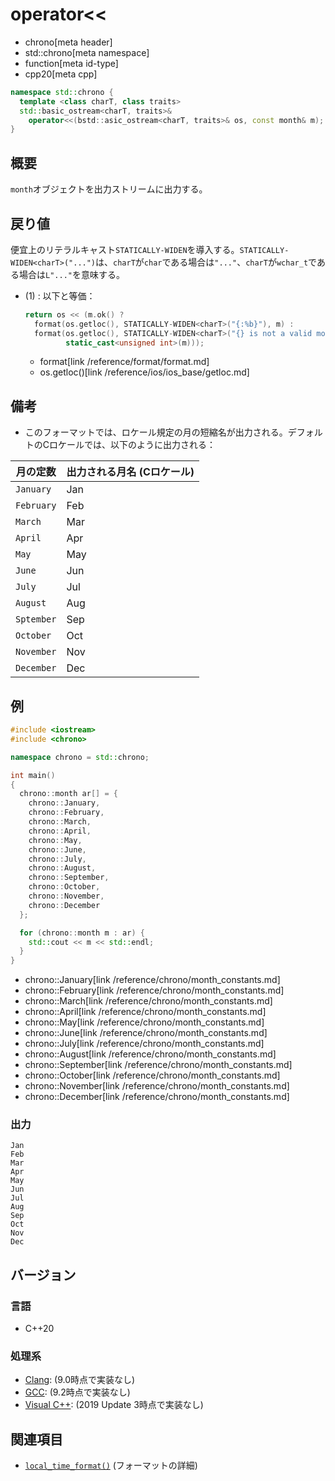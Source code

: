 # operator<<
* chrono[meta header]
* std::chrono[meta namespace]
* function[meta id-type]
* cpp20[meta cpp]

```cpp
namespace std::chrono {
  template <class charT, class traits>
  std::basic_ostream<charT, traits>&
    operator<<(bstd::asic_ostream<charT, traits>& os, const month& m); // (1) C++20
}
```

## 概要
`month`オブジェクトを出力ストリームに出力する。


## 戻り値
便宜上のリテラルキャスト`STATICALLY-WIDEN`を導入する。`STATICALLY-WIDEN<charT>("...")`は、`charT`が`char`である場合は`"..."`、`charT`が`wchar_t`である場合は`L"..."`を意味する。

- (1) : 以下と等価：
    ```cpp
    return os << (m.ok() ?
      format(os.getloc(), STATICALLY-WIDEN<charT>("{:%b}"), m) :
      format(os.getloc(), STATICALLY-WIDEN<charT>("{} is not a valid month"),
             static_cast<unsigned int>(m)));
    ```
    * format[link /reference/format/format.md]
    * os.getloc()[link /reference/ios/ios_base/getloc.md]


## 備考
- このフォーマットでは、ロケール規定の月の短縮名が出力される。デフォルトのCロケールでは、以下のように出力される：

| 月の定数 | 出力される月名 (Cロケール) |
|----------|----------------------------|
| `January`  | Jan |
| `February` | Feb |
| `March`    | Mar |
| `April`    | Apr |
| `May`      | May |
| `June`     | Jun |
| `July`     | Jul |
| `August`   | Aug |
| `Sptember` | Sep |
| `October`  | Oct |
| `November` | Nov |
| `December` | Dec |


## 例
```cpp example
#include <iostream>
#include <chrono>

namespace chrono = std::chrono;

int main()
{
  chrono::month ar[] = {
    chrono::January,
    chrono::February,
    chrono::March,
    chrono::April,
    chrono::May,
    chrono::June,
    chrono::July,
    chrono::August,
    chrono::September,
    chrono::October,
    chrono::November,
    chrono::December
  };

  for (chrono::month m : ar) {
    std::cout << m << std::endl;
  }
}
```
* chrono::January[link /reference/chrono/month_constants.md]
* chrono::February[link /reference/chrono/month_constants.md]
* chrono::March[link /reference/chrono/month_constants.md]
* chrono::April[link /reference/chrono/month_constants.md]
* chrono::May[link /reference/chrono/month_constants.md]
* chrono::June[link /reference/chrono/month_constants.md]
* chrono::July[link /reference/chrono/month_constants.md]
* chrono::August[link /reference/chrono/month_constants.md]
* chrono::September[link /reference/chrono/month_constants.md]
* chrono::October[link /reference/chrono/month_constants.md]
* chrono::November[link /reference/chrono/month_constants.md]
* chrono::December[link /reference/chrono/month_constants.md]

### 出力
```
Jan
Feb
Mar
Apr
May
Jun
Jul
Aug
Sep
Oct
Nov
Dec
```

## バージョン
### 言語
- C++20

### 処理系
- [Clang](/implementation.md#clang): (9.0時点で実装なし)
- [GCC](/implementation.md#gcc): (9.2時点で実装なし)
- [Visual C++](/implementation.md#visual_cpp): (2019 Update 3時点で実装なし)


## 関連項目
- [`local_time_format()`](/reference/chrono/local_time_format.md.nolink) (フォーマットの詳細)
